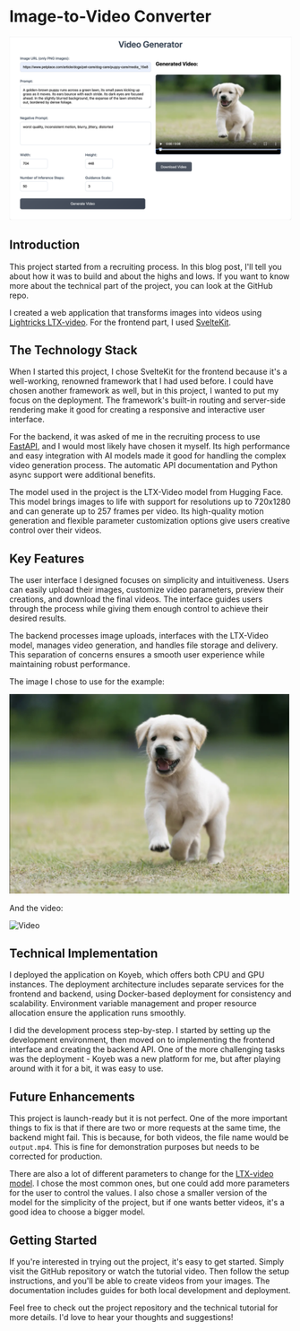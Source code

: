 # Image-to-Video Converter

<img src="/src/lib/data/projects/assets/video-generator-assets/demo.png" width="800" alt="demo">

## Introduction
This project started from a recruiting process. In this blog post, I'll tell you about how it was to build and about the highs and lows. If you want to know more about the technical part of the project, you can look at the GitHub repo.

I created a web application that transforms images into videos using [Lightricks LTX-video](https://huggingface.co/Lightricks/LTX-Video). For the frontend part, I used [SvelteKit](https://svelte.dev/docs/kit/introduction).

## The Technology Stack
When I started this project, I chose SvelteKit for the frontend because it's a well-working, renowned framework that I had used before. I could have chosen another framework as well, but in this project, I wanted to put my focus on the deployment. The framework's built-in routing and server-side rendering make it good for creating a responsive and interactive user interface.

For the backend, it was asked of me in the recruiting process to use [FastAPI](https://fastapi.tiangolo.com/), and I would most likely have chosen it myself. Its high performance and easy integration with AI models made it good for handling the complex video generation process. The automatic API documentation and Python async support were additional benefits.

The model used in the project is the LTX-Video model from Hugging Face. This model brings images to life with support for resolutions up to 720x1280 and can generate up to 257 frames per video. Its high-quality motion generation and flexible parameter customization options give users creative control over their videos.

## Key Features
The user interface I designed focuses on simplicity and intuitiveness. Users can easily upload their images, customize video parameters, preview their creations, and download the final videos. The interface guides users through the process while giving them enough control to achieve their desired results.

The backend processes image uploads, interfaces with the LTX-Video model, manages video generation, and handles file storage and delivery. This separation of concerns ensures a smooth user experience while maintaining robust performance.

The image I chose to use for the example: 

<img src="/src/lib/data/projects/assets/video-generator-assets/start_image.png" width="500" alt="Start Image">

And the video: 

<img src="/src/lib/data/projects/assets/video-generator-assets/generated-video.gif" width="500" alt="Video">



## Technical Implementation
I deployed the application on Koyeb, which offers both CPU and GPU instances. The deployment architecture includes separate services for the frontend and backend, using Docker-based deployment for consistency and scalability. Environment variable management and proper resource allocation ensure the application runs smoothly.

I did the development process step-by-step. I started by setting up the development environment, then moved on to implementing the frontend interface and creating the backend API. One of the more challenging tasks was the deployment - Koyeb was a new platform for me, but after playing around with it for a bit, it was easy to use.

## Future Enhancements
This project is launch-ready but it is not perfect. One of the more important things to fix is that if there are two or more requests at the same time, the backend might fail. This is because, for both videos, the file name would be `output.mp4`. This is fine for demonstration purposes but needs to be corrected for production.

There are also a lot of different parameters to change for the [LTX-video model](https://huggingface.co/docs/diffusers/main/en/api/pipelines/ltx_video). I chose the most common ones, but one could add more parameters for the user to control the values. I also chose a smaller version of the model for the simplicity of the project, but if one wants better videos, it's a good idea to choose a bigger model.

## Getting Started
If you're interested in trying out the project, it's easy to get started. Simply visit the GitHub repository or watch the tutorial video. Then follow the setup instructions, and you'll be able to create videos from your images. The documentation includes guides for both local development and deployment.

Feel free to check out the project repository and the technical tutorial for more details. I'd love to hear your thoughts and suggestions!
